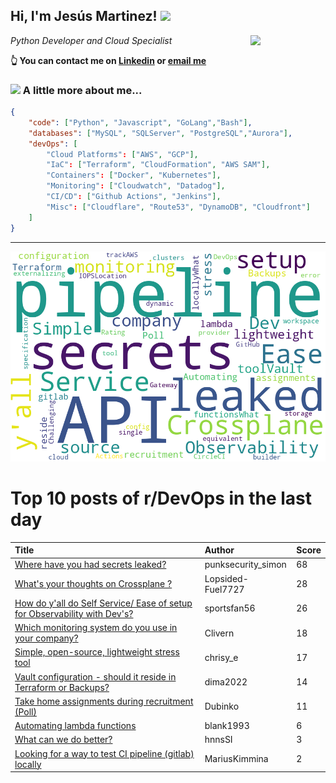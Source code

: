 <!--
**jmartinezl/jmartinezl** is a ✨ _special_ ✨ repository because its `README.md` (this file) appears on your GitHub profile.

Here are some ideas to get you started:

- 🔭 I’m currently working on ...
- 🌱 I’m currently learning ...
- 👯 I’m looking to collaborate on ...
- 🤔 I’m looking for help with ...
- 💬 Ask me about ...
- 📫 How to reach me: ...
- 😄 Pronouns: ...
- ⚡ Fun fact: ...
-->

<h2>Hi, I'm Jesús Martinez! <img src="https://media.giphy.com/media/WUlplcMpOCEmTGBtBW/giphy.gif" width="30"> </h2>
<img align='right' src="https://media.giphy.com/media/NytMLKyiaIh6VH9SPm/giphy.gif" width="120">
<p><em>Python Developer and Cloud Specialist
</em></p>

**👆 You can contact me on [Linkedin](https://www.linkedin.com/in/jes%C3%BAs-martinez-2b7b10104/) or [email me](mailto:jesus.mtz.lorenzo@gmail.com)**

### <img src="https://media.giphy.com/media/VgCDAzcKvsR6OM0uWg/giphy.gif" width="50"> A little more about me...  

```json
{
    "code": ["Python", "Javascript", "GoLang","Bash"],
    "databases": ["MySQL", "SQLServer", "PostgreSQL","Aurora"],
    "devOps": [
        "Cloud Platforms": ["AWS", "GCP"],
        "IaC": ["Terraform", "CloudFormation", "AWS SAM"],
        "Containers": ["Docker", "Kubernetes"],
        "Monitoring": ["Cloudwatch", "Datadog"],
        "CI/CD": ["Github Actions", "Jenkins"],
        "Misc": ["Cloudflare", "Route53", "DynamoDB", "Cloudfront"]
    ]
}
```
---

![Wordcloud](./cloud.png)

# Top 10 posts of r/DevOps in the last day

| Title | Author | Score |
|:---|:---|:---|
| [Where have you had secrets leaked?](https://www.reddit.com/r/devops/comments/10ir2n0/where_have_you_had_secrets_leaked/) | punksecurity_simon | 68 |
| [What's your thoughts on Crossplane ?](https://www.reddit.com/r/devops/comments/10iix3j/whats_your_thoughts_on_crossplane/) | Lopsided-Fuel7727 | 28 |
| [How do y'all do Self Service/ Ease of setup for Observability with Dev's?](https://www.reddit.com/r/devops/comments/10io87o/how_do_yall_do_self_service_ease_of_setup_for/) | sportsfan56 | 26 |
| [Which monitoring system do you use in your company?](https://www.reddit.com/r/devops/comments/10iztux/which_monitoring_system_do_you_use_in_your_company/) | Clivern | 18 |
| [Simple, open-source, lightweight stress tool](https://www.reddit.com/r/devops/comments/10jafut/simple_opensource_lightweight_stress_tool/) | chrisy_e | 17 |
| [Vault configuration - should it reside in Terraform or Backups?](https://www.reddit.com/r/devops/comments/10ity6f/vault_configuration_should_it_reside_in_terraform/) | dima2022 | 14 |
| [Take home assignments during recruitment (Poll)](https://www.reddit.com/r/devops/comments/10iohr4/take_home_assignments_during_recruitment_poll/) | Dubinko | 11 |
| [Automating lambda functions](https://www.reddit.com/r/devops/comments/10ii89f/automating_lambda_functions/) | blank1993 | 6 |
| [What can we do better?](https://www.reddit.com/r/devops/comments/10inb1i/what_can_we_do_better/) | hnnsSI | 3 |
| [Looking for a way to test CI pipeline (gitlab) locally](https://www.reddit.com/r/devops/comments/10j7e7l/looking_for_a_way_to_test_ci_pipeline_gitlab/) | MariusKimmina | 2 |
